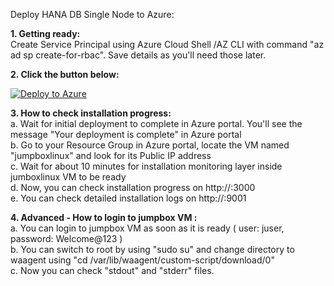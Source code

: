 Deploy HANA DB Single Node to Azure:  

**1. Getting ready:**   
Create Service Principal using Azure Cloud Shell /AZ CLI with command "az ad sp create-for-rbac". Save details as you'll need those later.

**2. Click the button below:**

[![Deploy to Azure](https://aka.ms/deploytoazurebutton)](https://ms.portal.azure.com/#create/Microsoft.Template/uri/https%3A%2F%2Fraw.githubusercontent.com%2Fsanjeevkumar761%2Fone_touch_sap_deployment_on_azure%2Fmaster%2Fhana-db-single-node-infra-and-sw%2Fazuredeploy.json)

**3. How to check installation progress:**   
a. Wait for initial deployment to complete in Azure portal. You'll see the message "Your deployment is complete" in Azure portal  
b. Go to your Resource Group in Azure portal, locate the VM named "jumpboxlinux" and look for its Public IP address  
c. Wait for about 10 minutes for installation monitoring layer inside jumboxlinux VM to be ready  
d. Now, you can check installation progress on http://<public IP of your jumpbox VM>:3000  
e. You can check detailed installation logs on http://<public IP of your jumpbox VM>:9001  

**4. Advanced - How to login to jumpbox VM :**   
a. You can login to jumpbox VM as soon as it is ready ( user: juser, password: Welcome@123 )  
b. You can switch to root by using "sudo su" and change directory to waagent using "cd /var/lib/waagent/custom-script/download/0"  
c. Now you can check "stdout" and "stderr" files.  
